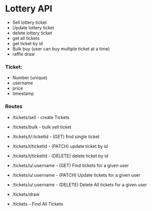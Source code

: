 # Lottery API

- Sell lottery ticket
- Update lottery ticket
- delete lottery ticket
- get all tickets
- get ticket by id
- Bulk buy (user can buy multiple ticket at a time)
- raffle draw

### Ticket:

- Number (unique)
- username
- price
- timestamp

### Routes

- /tickets/sell - create Tickets

- /tickets/bulk - bulk sell ticket

- /tickets/t/:ticketId - (GET) find single ticket
- /tickets/t/ticketId - (PATCH) update ticket by id
- /tickets/t/ticketId - (DELETE) delete ticket by id

- /tickets/u/:username - (GET) Find tickets for a given user
- /tickets/u/:username - (PATCH) Update tickets for a given user
- /tickets/u/:username - (DELETE) Delete All tickets for a given user

- /tickets/draw

- /tickets - Find All Tickets
